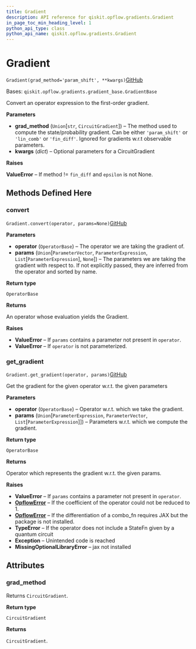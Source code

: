 ```yaml
---
title: Gradient
description: API reference for qiskit.opflow.gradients.Gradient
in_page_toc_min_heading_level: 1
python_api_type: class
python_api_name: qiskit.opflow.gradients.Gradient
---
```


# Gradient

<span id="qiskit.opflow.gradients.Gradient" />

`Gradient(grad_method='param_shift', **kwargs)`[GitHub](https://github.com/qiskit/qiskit/tree/stable/0.20/qiskit/opflow/gradients/gradient.py "view source code")

Bases: `qiskit.opflow.gradients.gradient_base.GradientBase`

Convert an operator expression to the first-order gradient.

**Parameters**

*   **grad\_method** (`Union`\[`str`, `CircuitGradient`]) – The method used to compute the state/probability gradient. Can be either `'param_shift'` or `'lin_comb'` or `'fin_diff'`. Ignored for gradients w\.r.t observable parameters.
*   **kwargs** (*dict*) – Optional parameters for a CircuitGradient

**Raises**

**ValueError** – If method != `fin_diff` and `epsilon` is not None.

## Methods Defined Here

### convert

<span id="qiskit.opflow.gradients.Gradient.convert" />

`Gradient.convert(operator, params=None)`[GitHub](https://github.com/qiskit/qiskit/tree/stable/0.20/qiskit/opflow/gradients/gradient.py "view source code")

**Parameters**

*   **operator** (`OperatorBase`) – The operator we are taking the gradient of.
*   **params** (`Union`\[`ParameterVector`, `ParameterExpression`, `List`\[`ParameterExpression`], `None`]) – The parameters we are taking the gradient with respect to. If not explicitly passed, they are inferred from the operator and sorted by name.

**Return type**

`OperatorBase`

**Returns**

An operator whose evaluation yields the Gradient.

**Raises**

*   **ValueError** – If `params` contains a parameter not present in `operator`.
*   **ValueError** – If `operator` is not parameterized.

### get\_gradient

<span id="qiskit.opflow.gradients.Gradient.get_gradient" />

`Gradient.get_gradient(operator, params)`[GitHub](https://github.com/qiskit/qiskit/tree/stable/0.20/qiskit/opflow/gradients/gradient.py "view source code")

Get the gradient for the given operator w\.r.t. the given parameters

**Parameters**

*   **operator** (`OperatorBase`) – Operator w\.r.t. which we take the gradient.
*   **params** (`Union`\[`ParameterExpression`, `ParameterVector`, `List`\[`ParameterExpression`]]) – Parameters w\.r.t. which we compute the gradient.

**Return type**

`OperatorBase`

**Returns**

Operator which represents the gradient w\.r.t. the given params.

**Raises**

*   **ValueError** – If `params` contains a parameter not present in `operator`.
*   [**OpflowError**](qiskit.opflow.OpflowError "qiskit.opflow.OpflowError") – If the coefficient of the operator could not be reduced to 1.
*   [**OpflowError**](qiskit.opflow.OpflowError "qiskit.opflow.OpflowError") – If the differentiation of a combo\_fn requires JAX but the package is not installed.
*   **TypeError** – If the operator does not include a StateFn given by a quantum circuit
*   **Exception** – Unintended code is reached
*   **MissingOptionalLibraryError** – jax not installed

## Attributes

<span id="qiskit.opflow.gradients.Gradient.grad_method" />

### grad\_method

Returns `CircuitGradient`.

**Return type**

`CircuitGradient`

**Returns**

`CircuitGradient`.

